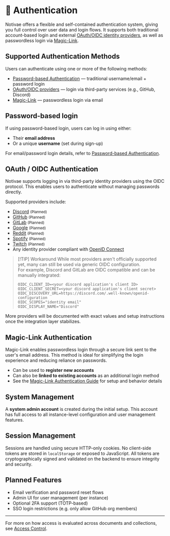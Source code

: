 # 🔐 Authentication

Notivae offers a flexible and self-contained authentication system, giving you full control over user data and login flows. It supports both traditional account-based login and external [OAuth/OIDC identity providers](#oauth-oidc-authentication), as well as passwordless login via [Magic-Link](./magic-link.md).

## Supported Authentication Methods

Users can authenticate using one or more of the following methods:

- [Password-based Authentication](./password.md) — traditional username/email + password login
- [OAuth/OIDC providers](#oauth-oidc-authentication) — login via third-party services (e.g., GitHub, Discord)
- [Magic-Link](./magic-link.md) — passwordless login via email

## Password-based login

If using password-based login, users can log in using either:

* Their **email address**
* Or a unique **username** (set during sign-up)

For email/password login details, refer to [Password-based Authentication](./password.md).

## OAuth / OIDC Authentication

Notivae supports logging in via third-party identity providers using the OIDC protocol. This enables users to authenticate without managing passwords directly.

Supported providers include:

- [Discord](./discord.md) <small>(Planned)</small>
- [GitHub](./github.md) <small>(Planned)</small>
- [GitLab](./gitlab.md) <small>(Planned)</small>
- [Google](./google.md) <small>(Planned)</small>
- [Reddit](./reddit.md) <small>(Planned)</small>
- [Spotify](./spotify.md) <small>(Planned)</small>
- [Twitch](./twitch.md) <small>(Planned)</small>
- Any identity provider compliant with [OpenID Connect](./oidc.md)

> [!TIP] Workaround
> While most providers aren't officially supported yet, many can still be used via generic OIDC configuration.  
> For example, Discord and GitLab are OIDC compatible and can be manually integrated:
> ```dotenv
> OIDC_CLIENT_ID=<your discord application's client ID>
> OIDC_CLIENT_SECRET=<your discord application's client secret>
> OIDC_DISCOVERY_URL=https://discord.com/.well-known/openid-configuration
> OIDC_SCOPES="identity email"
> OIDC_DISPLAY_NAME="Discord"
> ```

More providers will be documented with exact values and setup instructions once the integration layer stabilizes.

## Magic-Link Authentication

Magic-Link enables passwordless login through a secure link sent to the user's email address. This method is ideal for simplifying the login experience and reducing reliance on passwords.

- Can be used to **register new accounts**
- Can also be **linked to existing accounts** as an additional login method
- See the [Magic-Link Authentication Guide](./magic-link.md) for setup and behavior details

## System Management

A **system admin account** is created during the initial setup. This account has full access to all instance-level configuration and user management features.

## Session Management

Sessions are handled using secure HTTP-only cookies. No client-side tokens are stored in `localStorage` or exposed to JavaScript. All tokens are cryptographically signed and validated on the backend to ensure integrity and security.

## Planned Features

* Email verification and password reset flows
* Admin UI for user management (per instance)
* Optional 2FA support (TOTP-based)
* SSO login restrictions (e.g. only allow GitHub org members)

---

For more on how access is evaluated across documents and collections, see [Access Control](../../core-concepts/access-control.md).
